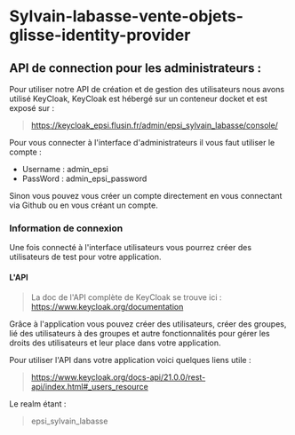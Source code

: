 # Sylvain-labasse-vente-objets-glisse-identity-provider


## API de connection pour les administrateurs : 

Pour utiliser notre API de création et de gestion des utilisateurs nous avons utilisé KeyCloak, KeyCloak est hébergé sur un conteneur docket et est exposé sur : 
> https://keycloak_epsi.flusin.fr/admin/epsi_sylvain_labasse/console/

Pour vous connecter à l'interface d'administrateurs il vous faut utiliser le compte :

- Username : admin_epsi
- PassWord : admin_epsi_password

Sinon vous pouvez vous créer un compte directement en vous connectant via Github ou en vous créant un compte.

### Information de connexion

Une fois connecté à l'interface utilisateurs vous pourrez créer des utilisateurs de test pour votre application.

#### L'API

> La doc de l'API complète de KeyCloak se trouve ici : https://www.keycloak.org/documentation

Grâce à l'application vous pouvez créer des utilisateurs, créer des groupes, lié des utilisateurs à des groupes et autre fonctionnalités pour gérer les droits des utilisateurs et leur place dans votre application.

Pour utiliser l'API dans votre application voici quelques liens utile : 

> https://www.keycloak.org/docs-api/21.0.0/rest-api/index.html#_users_resource

Le realm étant : 
> epsi_sylvain_labasse
